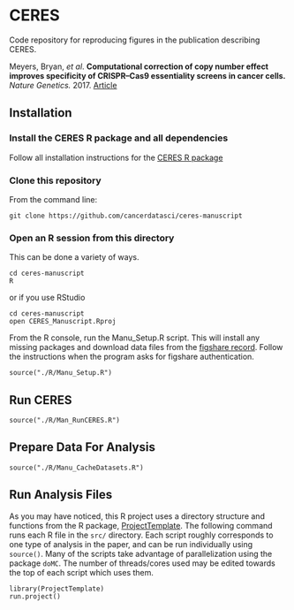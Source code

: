# CERES

Code repository for reproducing figures in the publication describing CERES.

Meyers, Bryan, *et al*. **Computational correction of copy number effect improves specificity of CRISPR–Cas9 essentiality screens in cancer cells.** *Nature Genetics.* 2017. [Article](https://doi.org/10.1038/ng.3984)


## Installation

### Install the CERES R package and all dependencies

Follow all installation instructions for the [CERES R package](https://github.com/cancerdatasci/ceres)

### Clone this repository

From the command line:

```
git clone https://github.com/cancerdatasci/ceres-manuscript
```

### Open an R session from this directory

This can be done a variety of ways.

```
cd ceres-manuscript
R
```

or if you use RStudio

```
cd ceres-manuscript
open CERES_Manuscript.Rproj
```

From the R console, run the Manu_Setup.R script. This will install any missing packages and download data files from the [figshare record](https://doi.org/10.6084/m9.figshare.5319388). Follow the instructions when the program asks for figshare authentication.

```
source("./R/Manu_Setup.R")
```


## Run CERES

```
source("./R/Man_RunCERES.R")
```

## Prepare Data For Analysis

```
source("./R/Manu_CacheDatasets.R")
```

## Run Analysis Files

As you may have noticed, this R project uses a directory structure and functions from the R package, [ProjectTemplate](http://projecttemplate.net/). The following command runs each R file in the `src/` directory. Each script roughly corresponds to one type of analysis in the paper, and can be run individually using `source()`. Many of the scripts take advantage of parallelization using the package `doMC`. The number of threads/cores used may be edited towards the top of each script which uses them.

```
library(ProjectTemplate)
run.project()
```
